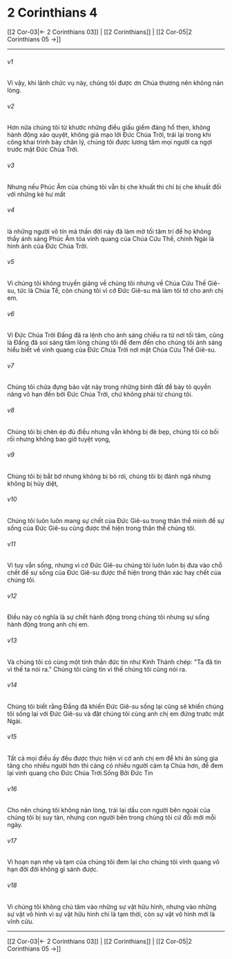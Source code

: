 # 2 Corinthians 4

[[2 Cor-03|← 2 Corinthians 03]] | [[2 Corinthians]] | [[2 Cor-05|2 Corinthians 05 →]]
***



###### v1 
Vì vậy, khi lãnh chức vụ này, chúng tôi được ơn Chúa thương nên không nản lòng. 

###### v2 
Hơn nữa chúng tôi từ khước những điều giấu giếm đáng hổ thẹn, không hành động xảo quyệt, không giả mạo lời Đức Chúa Trời, trái lại trong khi công khai trình bày chân lý, chúng tôi được lương tâm mọi người ca ngợi trước mặt Đức Chúa Trời. 

###### v3 
Nhưng nếu Phúc Âm của chúng tôi vẫn bị che khuất thì chỉ bị che khuất đối với những kẻ hư mất 

###### v4 
là những người vô tín mà thần đời này đã làm mờ tối tâm trí để họ không thấy ánh sáng Phúc Âm tỏa vinh quang của Chúa Cứu Thế, chính Ngài là hình ảnh của Đức Chúa Trời. 

###### v5 
Vì chúng tôi không truyền giảng về chúng tôi nhưng về Chúa Cứu Thế Giê-su, tức là Chúa Tể, còn chúng tôi vì cớ Đức Giê-su mà làm tôi tớ cho anh chị em. 

###### v6 
Vì Đức Chúa Trời Đấng đã ra lệnh cho ánh sáng chiếu ra từ nơi tối tăm, cũng là Đấng đã soi sáng tấm lòng chúng tôi để đem đến cho chúng tôi ánh sáng hiểu biết về vinh quang của Đức Chúa Trời nơi mặt Chúa Cứu Thế Giê-su. 

###### v7 
Chúng tôi chứa đựng bảo vật này trong những bình đất để bày tỏ quyền năng vô hạn đến bởi Đức Chúa Trời, chứ không phải từ chúng tôi. 

###### v8 
Chúng tôi bị chèn ép đủ điều nhưng vẫn không bị đè bẹp, chúng tôi có bối rối nhưng không bao giờ tuyệt vọng, 

###### v9 
Chúng tôi bị bắt bớ nhưng không bị bỏ rơi, chúng tôi bị đánh ngã nhưng không bị hủy diệt, 

###### v10 
Chúng tôi luôn luôn mang sự chết của Đức Giê-su trong thân thể mình để sự sống của Đức Giê-su cũng được thể hiện trong thân thể chúng tôi. 

###### v11 
Vì tuy vẫn sống, nhưng vì cớ Đức Giê-su chúng tôi luôn luôn bị đưa vào chỗ chết để sự sống của Đức Giê-su được thể hiện trong thân xác hay chết của chúng tôi. 

###### v12 
Điều này có nghĩa là sự chết hành động trong chúng tôi nhưng sự sống hành động trong anh chị em. 

###### v13 
Và chúng tôi có cùng một tinh thần đức tin như Kinh Thánh chép: "Ta đã tin vì thế ta nói ra." Chúng tôi cũng tin vì thế chúng tôi cũng nói ra. 

###### v14 
Chúng tôi biết rằng Đấng đã khiến Đức Giê-su sống lại cũng sẽ khiến chúng tôi sống lại với Đức Giê-su và đặt chúng tôi cùng anh chị em đứng trước mặt Ngài. 

###### v15 
Tất cả mọi điều ấy đều được thực hiện vì cớ anh chị em để khi ân sủng gia tăng cho nhiều người hơn thì càng có nhiều người cảm tạ Chúa hơn, để đem lại vinh quang cho Đức Chúa Trời.Sống Bởi Đức Tin 

###### v16 
Cho nên chúng tôi không nản lòng, trái lại dầu con người bên ngoài của chúng tôi bị suy tàn, nhưng con người bên trong chúng tôi cứ đổi mới mỗi ngày. 

###### v17 
Vì hoạn nạn nhẹ và tạm của chúng tôi đem lại cho chúng tôi vinh quang vô hạn đời đời không gì sánh được. 

###### v18 
Vì chúng tôi không chú tâm vào những sự vật hữu hình, nhưng vào những sự vật vô hình vì sự vật hữu hình chỉ là tạm thời, còn sự vật vô hình mới là vĩnh cửu.

***
[[2 Cor-03|← 2 Corinthians 03]] | [[2 Corinthians]] | [[2 Cor-05|2 Corinthians 05 →]]
